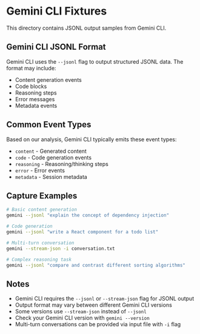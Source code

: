 # Gemini CLI Fixtures

This directory contains JSONL output samples from Gemini CLI.

## Gemini CLI JSONL Format

Gemini CLI uses the `--jsonl` flag to output structured JSONL data. The format may include:

- Content generation events
- Code blocks
- Reasoning steps
- Error messages
- Metadata events

## Common Event Types

Based on our analysis, Gemini CLI typically emits these event types:

- `content` - Generated content
- `code` - Code generation events
- `reasoning` - Reasoning/thinking steps
- `error` - Error events
- `metadata` - Session metadata

## Capture Examples

```bash
# Basic content generation
gemini --jsonl "explain the concept of dependency injection"

# Code generation
gemini --jsonl "write a React component for a todo list"

# Multi-turn conversation
gemini --stream-json -i conversation.txt

# Complex reasoning task
gemini --jsonl "compare and contrast different sorting algorithms"
```

## Notes

- Gemini CLI requires the `--jsonl` or `--stream-json` flag for JSONL output
- Output format may vary between different Gemini CLI versions
- Some versions use `--stream-json` instead of `--jsonl`
- Check your Gemini CLI version with `gemini --version`
- Multi-turn conversations can be provided via input file with `-i` flag